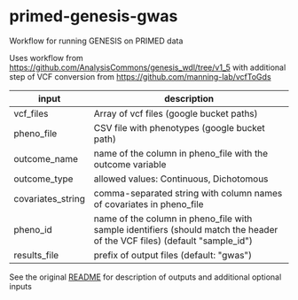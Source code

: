 # primed-genesis-gwas
Workflow for running GENESIS on PRIMED data

Uses workflow from https://github.com/AnalysisCommons/genesis_wdl/tree/v1_5 with additional step of VCF conversion from https://github.com/manning-lab/vcfToGds

input | description
--- | ---
vcf_files | Array of vcf files (google bucket paths)
pheno_file | CSV file with phenotypes (google bucket path)
outcome_name | name of the column in pheno_file with the outcome variable
outcome_type | allowed values: Continuous, Dichotomous
covariates_string | comma-separated string with column names of covariates in pheno_file
pheno_id | name of the column in pheno_file with sample identifiers (should match the header of the VCF files) (default "sample_id")
results_file | prefix of output files (default: "gwas")

See the original [README](https://github.com/AnalysisCommons/genesis_wdl/blob/v1_5/README.md) for description of outputs and additional optional inputs
